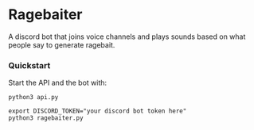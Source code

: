 # Ragebaiter

A discord bot that joins voice channels and plays sounds based on what people
say to generate ragebait.

### Quickstart

Start the API and the bot with:

```console
python3 api.py
```

```console
export DISCORD_TOKEN="your discord bot token here"
python3 ragebaiter.py
```
